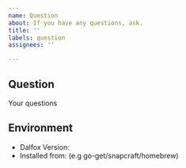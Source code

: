 ```yaml
---
name: Question
about: If you have any questions, ask.
title: ''
labels: question
assignees: ''

---
```


## Question
Your questions

## Environment
 * Dalfox Version: 
 * Installed from: (e.g go-get/snapcraft/homebrew)
